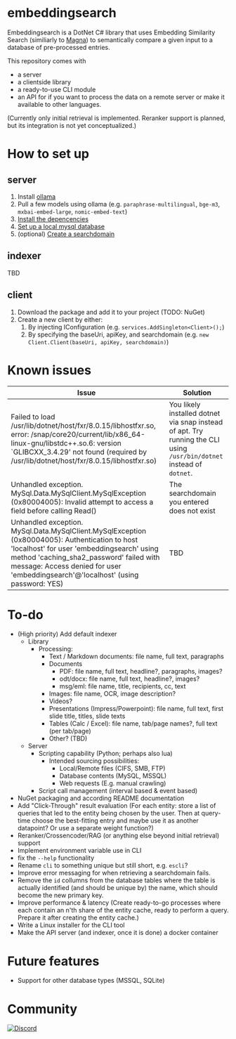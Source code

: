 # embeddingsearch

Embeddingsearch is a DotNet C# library that uses Embedding Similarity Search (similiarly to [Magna](https://github.com/yousef-rafat/Magna/tree/main)) to semantically compare a given input to a database of pre-processed entries.

This repository comes with
- a server
- a clientside library
- a ready-to-use CLI module
- an API for if you want to process the data on a remote server or make it available to other languages.

(Currently only initial retrieval is implemented.
Reranker support is planned, but its integration is not yet conceptualized.)
# How to set up
## server
1. Install [ollama](https://ollama.com/download)
2. Pull a few models using ollama (e.g. `paraphrase-multilingual`, `bge-m3`, `mxbai-embed-large`, `nomic-embed-text`)
3. [Install the depencencies](docs/Server.md#installing-the-dependencies)
4. [Set up a local mysql database](docs/Server.md#mysql-database-setup)
5. (optional) [Create a searchdomain](#create-a-searchdomain)
## indexer
TBD
## client
1. Download the package and add it to your project (TODO: NuGet)
2. Create a new client by either:
    1. By injecting IConfiguration (e.g. `services.AddSingleton<Client>();`)
    2. By specifying the baseUri, apiKey, and searchdomain (e.g. `new Client.Client(baseUri, apiKey, searchdomain)`)

# Known issues
| Issue | Solution |
| --- | --- |
| Failed to load /usr/lib/dotnet/host/fxr/8.0.15/libhostfxr.so, error: /snap/core20/current/lib/x86_64-linux-gnu/libstdc++.so.6: version `GLIBCXX_3.4.29' not found (required by /usr/lib/dotnet/host/fxr/8.0.15/libhostfxr.so) | You likely installed dotnet via snap instead of apt. Try running the CLI using `/usr/bin/dotnet` instead of `dotnet`. |
| Unhandled exception. MySql.Data.MySqlClient.MySqlException (0x80004005): Invalid attempt to access a field before calling Read() | The searchdomain you entered does not exist |
| Unhandled exception. MySql.Data.MySqlClient.MySqlException (0x80004005): Authentication to host 'localhost' for user 'embeddingsearch' using method 'caching_sha2_password' failed with message: Access denied for user 'embeddingsearch'@'localhost' (using password: YES) | TBD |

# To-do
- (High priority) Add default indexer
  - Library
    - Processing:
      - Text / Markdown documents: file name, full text, paragraphs
      - Documents
        - PDF: file name, full text, headline?, paragraphs, images?
        - odt/docx: file name, full text, headline?, images?
        - msg/eml: file name, title, recipients, cc, text
      - Images: file name, OCR, image description?
      - Videos?
      - Presentations (Impress/Powerpoint): file name, full text, first slide title, titles, slide texts
      - Tables (Calc / Excel): file name, tab/page names?, full text (per tab/page)
      - Other? (TBD)
  - Server
    - Scripting capability (Python; perhaps also lua)
      - Intended sourcing possibilities:
        - Local/Remote files (CIFS, SMB, FTP)
        - Database contents (MySQL, MSSQL)
        - Web requests (E.g. manual crawling)
    - Script call management (interval based & event based)
- NuGet packaging and according README documentation
- Add "Click-Through" result evaluation (For each entity: store a list of queries that led to the entity being chosen by the user. Then at query-time choose the best-fitting entry and maybe use it as another datapoint? Or use a separate weight function?)
- Reranker/Crossencoder/RAG (or anything else beyond initial retrieval) support
- Implement environment variable use in CLI
- fix the `--help` functionality
- Rename `cli` to something unique but still short, e.g. `escli`?
- Improve error messaging for when retrieving a searchdomain fails.
- Remove the `id` collumns from the database tables where the table is actually identified (and should be unique by) the name, which should become the new primary key.
- Improve performance & latency (Create ready-to-go processes where each contain an n'th share of the entity cache, ready to perform a query. Prepare it after creating the entity cache.)
- Write a Linux installer for the CLI tool
- Make the API server (and indexer, once it is done) a docker container

# Future features
- Support for other database types (MSSQL, SQLite)


# Community
<a href="https://discord.gg/MUKeZM3k"><img src="https://img.shields.io/badge/Join%20Discord-7289DA?style=flat&logo=discord&logoColor=whiteServer" alt="Discord"></img></a>